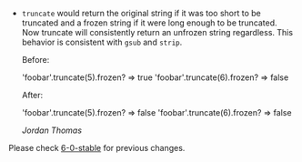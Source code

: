 *   `truncate` would return the original string if it was too short to be truncated
    and a frozen string if it were long enough to be truncated. Now truncate will
    consistently return an unfrozen string regardless. This behavior is consistent
    with `gsub` and `strip`.

    Before:

      'foobar'.truncate(5).frozen?
      => true
      'foobar'.truncate(6).frozen?
      => false

    After:

      'foobar'.truncate(5).frozen?
      => false
      'foobar'.truncate(6).frozen?
      => false

    *Jordan Thomas*

Please check [6-0-stable](https://github.com/rails/rails/blob/6-0-stable/activesupport/CHANGELOG.md) for previous changes.
